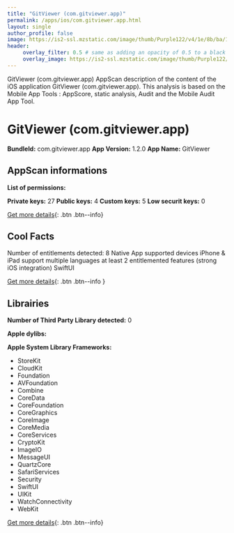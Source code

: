 ```yaml
---
title: "GitViewer (com.gitviewer.app)"
permalink: /apps/ios/com.gitviewer.app.html
layout: single
author_profile: false
image: https://is2-ssl.mzstatic.com/image/thumb/Purple122/v4/1e/8b/ba/1e8bba5a-7ced-1157-2eea-f986d18d4cfb/AppIcon-0-1x_U007emarketing-0-10-0-85-220.png/512x512bb.jpg
header: 
     overlay_filter: 0.5 # same as adding an opacity of 0.5 to a black background
     overlay_image: https://is2-ssl.mzstatic.com/image/thumb/Purple122/v4/1e/8b/ba/1e8bba5a-7ced-1157-2eea-f986d18d4cfb/AppIcon-0-1x_U007emarketing-0-10-0-85-220.png/512x512bb.jpg
---
```

GitViewer (com.gitviewer.app) AppScan description of the content of the iOS application GitViewer (com.gitviewer.app). This analysis is based on the Mobile App Tools : AppScore, static analysis, Audit and the Mobile Audit App Tool.

# GitViewer (com.gitviewer.app)

**BundleId:** com.gitviewer.app
**App Version:** 1.2.0
**App Name:** GitViewer


## AppScan informations 

**List of permissions:** 
  
  
**Private keys:** 27
**Public keys:** 4
**Custom keys:** 5
**Low securit keys:** 0
  
[Get more details](/pricing.html){: .btn .btn--info}

## Cool Facts

Number of entitlements detected: 8
Native App
supported devices iPhone & iPad
support multiple languages
at least 2 entitlemented features (strong iOS integration)
SwiftUI
  
[Get more details](/pricing.html){: .btn .btn--info }

## Librairies 
**Number of Third Party Library detected:** 0


**Apple dylibs:**


**Apple System Library Frameworks:**
- StoreKit
- CloudKit
- Foundation
- AVFoundation
- Combine
- CoreData
- CoreFoundation
- CoreGraphics
- CoreImage
- CoreMedia
- CoreServices
- CryptoKit
- ImageIO
- MessageUI
- QuartzCore
- SafariServices
- Security
- SwiftUI
- UIKit
- WatchConnectivity
- WebKit


  
[Get more details](/pricing.html){: .btn .btn--info}

